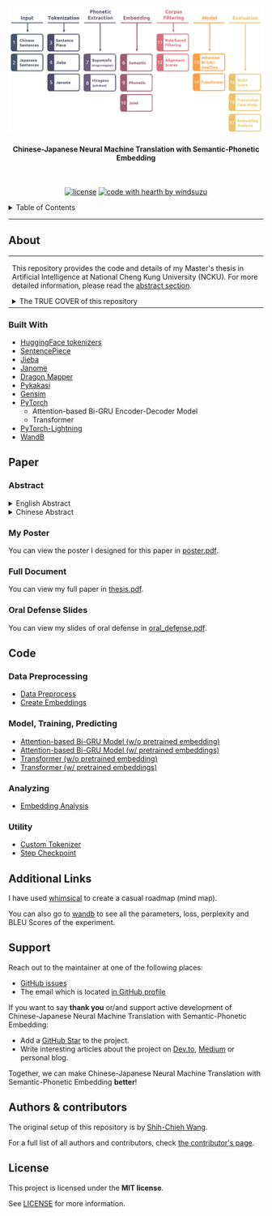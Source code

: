 <h1 align="center">
  <a href="https://github.com/windsuzu/chinese-japanese-neural-machine-translation-with-semantic-phonetic-embedding">
    <img src="assets/structure.png" alt="Logo" >
  </a>
</h1>

<div align="center">
  <h4>Chinese-Japanese Neural Machine Translation with Semantic-Phonetic Embedding</h4>
<br />

[![license](https://img.shields.io/github/license/windsuzu/chinese-japanese-neural-machine-translation-with-semantic-phonetic-embedding.svg?style=flat-square)](LICENSE)
[![code with hearth by windsuzu](https://img.shields.io/badge/%3C%2F%3E%20with%20%E2%99%A5%20by-windsuzu-ff1414.svg?style=flat-square)](https://github.com/windsuzu)
</div>

<details>
<summary>Table of Contents</summary>

* [About](#about)
  * [Built With](#built-with)
* [Paper](#paper)
  * [Abstract](#abstract)
  * [My Poster](#my-poster)
  * [Full Document](#full-document)
  * [Oral Defense Slides](#oral-defense-slides)
* [Code](#code)
  * [Data Preprocessing](#data-preprocessing)
  * [Model, Training, Predicting](#model-training-predicting)
  * [Analyzing](#analyzing)
  * [Utility](#utility)
* [Additional Links](#additional-links)
* [Support](#support)
* [Authors & contributors](#authors--contributors)
* [License](#license)

</details>

---

## About

<table><tr><td>

This repository provides the code and details of my Master's thesis in Artificial Intelligence at National Cheng Kung University (NCKU). For more detailed information, please read the [abstract section](#abstract).

<details>
<summary>The TRUE COVER of this repository</summary>
<br>

<img src="assets/cover.jpg" title="cover" width="60%">

</details>

</td></tr></table>

### Built With

* [HuggingFace tokenizers](https://github.com/huggingface/tokenizers)
* [SentencePiece](https://github.com/google/sentencepiece)
* [Jieba](https://github.com/fxsjy/jieba)
* [Janome](https://mocobeta.github.io/janome/en/)
* [Dragon Mapper](https://github.com/tsroten/dragonmapper)
* [Pykakasi](https://github.com/miurahr/pykakasi)
* [Gensim](https://radimrehurek.com/gensim/index.html)
* [PyTorch](https://pytorch.org/)
  * Attention-based Bi-GRU Encoder-Decoder Model
  * Transformer
* [PyTorch-Lightning](https://github.com/PyTorchLightning/pytorch-lightning)
* [WandB](https://wandb.ai/site)

## Paper

### Abstract

<details>
<summary>English Abstract</summary>
<br>
Neural machine translation has been improved by the introduction of encoder-decoder networks in recent years. However, the translation between Chinese and Japanese has not yet achieved the same high quality as that between English and other languages due to the lack of parallel corpora and less similarity in languages. This paper attempts to use phonetic information as an additional feature for Chinese and Japanese and aims to improve translation quality through feature engineering. We first extracted Chinese bopomofo and Japanese hiragana as phonetic information from the corpus with three tokenization approaches. Second, the embedding with semantics and embedding with phonetics are generated by training separately on the text and phonetic information. Third, we combined both embeddings to create a joint semantic-phonetic embedding and implemented it into two mainstream neural machine translation models for training and further extracting the features. The results show that the models trained and fine-tuned with joint embeddings yield higher BLEU scores than those using semantic or phonetic embeddings only. We also conducted case studies on the translation results. The translations generated with joint embeddings tend to select the correct and even more precise words and retain Japanese katakana and English words, resulting in semantic improvements. Besides, four analyses conducted on joint embeddings and semantic embeddings all gave positive feedback, which showed that the joint embeddings could preserve and even outperform the vector meanings possessed by the semantic embeddings. The reveal of BLEU scores and embedding analysis demonstrates that simply using a small corpus to extract phonetic information as a feature can positively affect the Chinese and Japanese word vectors. In addition, the use of joint semantic-phonetic embeddings can effectively improve the performance of Chinese-Japanese neural machine translation systems.
</details>

<details>
<summary>Chinese Abstract</summary>
<br>
近年來，神經機器翻譯因引入編碼器-解碼器網路而逐漸完善，但是在中文及日文的翻譯任務中，由於訓練資料的缺乏，以及和西方語言的差異性，始終無法獲得像英文與其他語言之間的高翻譯品質。本篇論文嘗試使用聲音資訊作為中日文的額外特徵，並將該特徵應用於中日文的神經機器翻譯系統當中，旨在透過以特徵工程的方式來加強翻譯品質。<br><br>
本論文基於三種分詞方法，在不同的分詞下，提取出語料庫中的中文注音以及日文平假名做為聲音資訊。接著，利用文字資訊以及聲音資訊，分別訓練出帶有語義以及帶有語音的詞嵌入；我們混合兩者，建立同時帶有語義及語音的「合併詞嵌入」，並將其投入至兩種主流的神經機器翻譯模型，進行訓練與進一步的特徵提取。<br><br>
實驗採用雙語評估替補分數 (BLEU) 對翻譯結果進行評分，結果表明，使用合併詞嵌入進行訓練與微調的模型，皆獲得比單純使用語義或語音的詞嵌入還要更高的分數。我們亦對模型的翻譯結果進行案例分析，由合併詞嵌入產生出的翻譯能夠保留正確，甚至更為精確的詞彙；也能夠保留片假名與英文術語，得到語義上的提升。實驗另外對合併詞嵌入和單純包含語義的詞嵌入進行四項分析，每項分析皆獲得正面回饋，顯示合併詞嵌入能夠保留，甚至超越語義詞嵌入所持有的向量涵義。<br><br>
綜合翻譯分數以及詞嵌入分析，我們發現單純使用小型語料庫提取語音資訊作為特徵，便能對中日文的詞向量帶來正面影響；此外，使用合併語義和語音的詞嵌入，能夠進一步有效提升中日文神經機器翻譯系統的效能。
</details>

### My Poster

You can view the poster I designed for this paper in [poster.pdf](documents/poster.pdf).

### Full Document

You can view my full paper in [thesis.pdf](documents/thesis.pdf).

### Oral Defense Slides

You can view my slides of oral defense in [oral_defense.pdf](documents/oral_defense.pdf).

## Code

### Data Preprocessing

- [Data Preprocess](experiments/main/data_preprocess/data_preprocess.ipynb)
- [Create Embeddings](experiments/main/data_preprocess/extract_embedding.ipynb)

### Model, Training, Predicting 

- [Attention-based Bi-GRU Model (w/o pretrained embedding)](experiments/main/nmt_task/rnn_baseline.ipynb)
- [Attention-based Bi-GRU Model (w/ pretrained embeddings)](experiments/main/nmt_task/rnn_embedding.ipynb)
- [Transformer (w/o pretrained embedding)](experiments/main/nmt_task/transformer_baseline.ipynb)
- [Transformer (w/ pretrained embeddings)](experiments/main/nmt_task/transformer_embedding.ipynb)

### Analyzing

- [Embedding Analysis](experiments/main/analyze/analyze_embedding.ipynb)

### Utility

- [Custom Tokenizer](experiments/main/utils/custom_tokenizer.py)
- [Step Checkpoint](experiments/main/utils/step_checkpoint.py)

## Additional Links

I have used [whimsical](https://whimsical.com/phonetics-machine-translation-7DLBJCEuDwpZd5Zvn8CpRq) to create a casual roadmap (mind map).

You can also go to [wandb](https://wandb.ai/windsuzu/phonetic-translation) to see all the parameters, loss, perplexity and BLEU Scores of the experiment.

## Support

Reach out to the maintainer at one of the following places:

- [GitHub issues](https://github.com/windsuzu/chinese-japanese-neural-machine-translation-with-semantic-phonetic-embedding/issues/new?assignees=&labels=question&title=support%3A+)
- The email which is located [in GitHub profile](https://github.com/windsuzu)

If you want to say **thank you** or/and support active development of Chinese-Japanese Neural Machine Translation with Semantic-Phonetic Embedding:

- Add a [GitHub Star](https://github.com/windsuzu/chinese-japanese-neural-machine-translation-with-semantic-phonetic-embedding) to the project.
- Write interesting articles about the project on [Dev.to](https://dev.to/), [Medium](https://medium.com/) or personal blog.

Together, we can make Chinese-Japanese Neural Machine Translation with Semantic-Phonetic Embedding **better**!

## Authors & contributors

The original setup of this repository is by [Shih-Chieh Wang](https://github.com/windsuzu).

For a full list of all authors and contributors, check [the contributor's page](https://github.com/windsuzu/chinese-japanese-neural-machine-translation-with-semantic-phonetic-embedding/contributors).

## License

This project is licensed under the **MIT license**.

See [LICENSE](LICENSE) for more information.